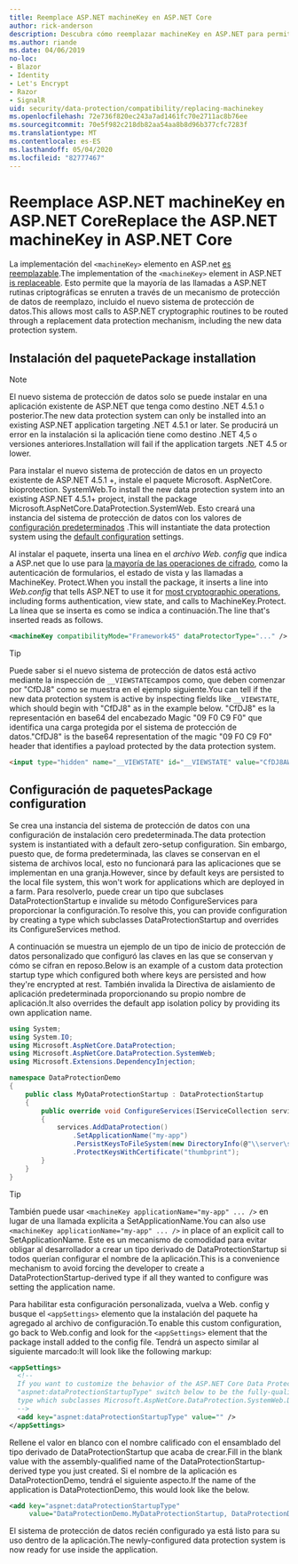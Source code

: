 ```yaml
---
title: Reemplace ASP.NET machineKey en ASP.NET Core
author: rick-anderson
description: Descubra cómo reemplazar machineKey en ASP.NET para permitir el uso de un sistema de protección de datos nuevo y más seguro.
ms.author: riande
ms.date: 04/06/2019
no-loc:
- Blazor
- Identity
- Let's Encrypt
- Razor
- SignalR
uid: security/data-protection/compatibility/replacing-machinekey
ms.openlocfilehash: 72e736f820ec243a7ad1461fc70e2711ac8b76ee
ms.sourcegitcommit: 70e5f982c218db82aa54aa8b8d96b377cfc7283f
ms.translationtype: MT
ms.contentlocale: es-ES
ms.lasthandoff: 05/04/2020
ms.locfileid: "82777467"
---
```

# <a name="replace-the-aspnet-machinekey-in-aspnet-core"></a><span data-ttu-id="ead97-103">Reemplace ASP.NET machineKey en ASP.NET Core</span><span class="sxs-lookup"><span data-stu-id="ead97-103">Replace the ASP.NET machineKey in ASP.NET Core</span></span>

<a name="compatibility-replacing-machinekey"></a>

<span data-ttu-id="ead97-104">La implementación del `<machineKey>` elemento en ASP.net [es reemplazable](https://blogs.msdn.microsoft.com/webdev/2012/10/23/cryptographic-improvements-in-asp-net-4-5-pt-2/).</span><span class="sxs-lookup"><span data-stu-id="ead97-104">The implementation of the `<machineKey>` element in ASP.NET [is replaceable](https://blogs.msdn.microsoft.com/webdev/2012/10/23/cryptographic-improvements-in-asp-net-4-5-pt-2/).</span></span> <span data-ttu-id="ead97-105">Esto permite que la mayoría de las llamadas a ASP.NET rutinas criptográficas se enruten a través de un mecanismo de protección de datos de reemplazo, incluido el nuevo sistema de protección de datos.</span><span class="sxs-lookup"><span data-stu-id="ead97-105">This allows most calls to ASP.NET cryptographic routines to be routed through a replacement data protection mechanism, including the new data protection system.</span></span>

## <a name="package-installation"></a><span data-ttu-id="ead97-106">Instalación del paquete</span><span class="sxs-lookup"><span data-stu-id="ead97-106">Package installation</span></span>

> [!NOTE]
> <span data-ttu-id="ead97-107">El nuevo sistema de protección de datos solo se puede instalar en una aplicación existente de ASP.NET que tenga como destino .NET 4.5.1 o posterior.</span><span class="sxs-lookup"><span data-stu-id="ead97-107">The new data protection system can only be installed into an existing ASP.NET application targeting .NET 4.5.1 or later.</span></span> <span data-ttu-id="ead97-108">Se producirá un error en la instalación si la aplicación tiene como destino .NET 4,5 o versiones anteriores.</span><span class="sxs-lookup"><span data-stu-id="ead97-108">Installation will fail if the application targets .NET 4.5 or lower.</span></span>

<span data-ttu-id="ead97-109">Para instalar el nuevo sistema de protección de datos en un proyecto existente de ASP.NET 4.5.1 +, instale el paquete Microsoft. AspNetCore. bioprotection. SystemWeb.</span><span class="sxs-lookup"><span data-stu-id="ead97-109">To install the new data protection system into an existing ASP.NET 4.5.1+ project, install the package Microsoft.AspNetCore.DataProtection.SystemWeb.</span></span> <span data-ttu-id="ead97-110">Esto creará una instancia del sistema de protección de datos con los valores de [configuración predeterminados](xref:security/data-protection/configuration/default-settings) .</span><span class="sxs-lookup"><span data-stu-id="ead97-110">This will instantiate the data protection system using the [default configuration](xref:security/data-protection/configuration/default-settings) settings.</span></span>

<span data-ttu-id="ead97-111">Al instalar el paquete, inserta una línea en el *archivo Web. config* que indica a ASP.net que lo use para [la mayoría de las operaciones de cifrado](https://blogs.msdn.microsoft.com/webdev/2012/10/23/cryptographic-improvements-in-asp-net-4-5-pt-2/), como la autenticación de formularios, el estado de vista y las llamadas a MachineKey. Protect.</span><span class="sxs-lookup"><span data-stu-id="ead97-111">When you install the package, it inserts a line into *Web.config* that tells ASP.NET to use it for [most cryptographic operations](https://blogs.msdn.microsoft.com/webdev/2012/10/23/cryptographic-improvements-in-asp-net-4-5-pt-2/), including forms authentication, view state, and calls to MachineKey.Protect.</span></span> <span data-ttu-id="ead97-112">La línea que se inserta es como se indica a continuación.</span><span class="sxs-lookup"><span data-stu-id="ead97-112">The line that's inserted reads as follows.</span></span>

```xml
<machineKey compatibilityMode="Framework45" dataProtectorType="..." />
```

>[!TIP]
> <span data-ttu-id="ead97-113">Puede saber si el nuevo sistema de protección de datos está activo mediante la inspección de `__VIEWSTATE`campos como, que deben comenzar por "CfDJ8" como se muestra en el ejemplo siguiente.</span><span class="sxs-lookup"><span data-stu-id="ead97-113">You can tell if the new data protection system is active by inspecting fields like `__VIEWSTATE`, which should begin with "CfDJ8" as in the example below.</span></span> <span data-ttu-id="ead97-114">"CfDJ8" es la representación en base64 del encabezado Magic "09 F0 C9 F0" que identifica una carga protegida por el sistema de protección de datos.</span><span class="sxs-lookup"><span data-stu-id="ead97-114">"CfDJ8" is the base64 representation of the magic "09 F0 C9 F0" header that identifies a payload protected by the data protection system.</span></span>

```html
<input type="hidden" name="__VIEWSTATE" id="__VIEWSTATE" value="CfDJ8AWPr2EQPTBGs3L2GCZOpk...">
```

## <a name="package-configuration"></a><span data-ttu-id="ead97-115">Configuración de paquetes</span><span class="sxs-lookup"><span data-stu-id="ead97-115">Package configuration</span></span>

<span data-ttu-id="ead97-116">Se crea una instancia del sistema de protección de datos con una configuración de instalación cero predeterminada.</span><span class="sxs-lookup"><span data-stu-id="ead97-116">The data protection system is instantiated with a default zero-setup configuration.</span></span> <span data-ttu-id="ead97-117">Sin embargo, puesto que, de forma predeterminada, las claves se conservan en el sistema de archivos local, esto no funcionará para las aplicaciones que se implementan en una granja.</span><span class="sxs-lookup"><span data-stu-id="ead97-117">However, since by default keys are persisted to the local file system, this won't work for applications which are deployed in a farm.</span></span> <span data-ttu-id="ead97-118">Para resolverlo, puede crear un tipo que subclases DataProtectionStartup e invalide su método ConfigureServices para proporcionar la configuración.</span><span class="sxs-lookup"><span data-stu-id="ead97-118">To resolve this, you can provide configuration by creating a type which subclasses DataProtectionStartup and overrides its ConfigureServices method.</span></span>

<span data-ttu-id="ead97-119">A continuación se muestra un ejemplo de un tipo de inicio de protección de datos personalizado que configuró las claves en las que se conservan y cómo se cifran en reposo.</span><span class="sxs-lookup"><span data-stu-id="ead97-119">Below is an example of a custom data protection startup type which configured both where keys are persisted and how they're encrypted at rest.</span></span> <span data-ttu-id="ead97-120">También invalida la Directiva de aislamiento de aplicación predeterminada proporcionando su propio nombre de aplicación.</span><span class="sxs-lookup"><span data-stu-id="ead97-120">It also overrides the default app isolation policy by providing its own application name.</span></span>

```csharp
using System;
using System.IO;
using Microsoft.AspNetCore.DataProtection;
using Microsoft.AspNetCore.DataProtection.SystemWeb;
using Microsoft.Extensions.DependencyInjection;

namespace DataProtectionDemo
{
    public class MyDataProtectionStartup : DataProtectionStartup
    {
        public override void ConfigureServices(IServiceCollection services)
        {
            services.AddDataProtection()
                .SetApplicationName("my-app")
                .PersistKeysToFileSystem(new DirectoryInfo(@"\\server\share\myapp-keys\"))
                .ProtectKeysWithCertificate("thumbprint");
        }
    }
}
```

>[!TIP]
> <span data-ttu-id="ead97-121">También puede usar `<machineKey applicationName="my-app" ... />` en lugar de una llamada explícita a SetApplicationName.</span><span class="sxs-lookup"><span data-stu-id="ead97-121">You can also use `<machineKey applicationName="my-app" ... />` in place of an explicit call to SetApplicationName.</span></span> <span data-ttu-id="ead97-122">Este es un mecanismo de comodidad para evitar obligar al desarrollador a crear un tipo derivado de DataProtectionStartup si todos querían configurar el nombre de la aplicación.</span><span class="sxs-lookup"><span data-stu-id="ead97-122">This is a convenience mechanism to avoid forcing the developer to create a DataProtectionStartup-derived type if all they wanted to configure was setting the application name.</span></span>

<span data-ttu-id="ead97-123">Para habilitar esta configuración personalizada, vuelva a Web. config y busque el `<appSettings>` elemento que la instalación del paquete ha agregado al archivo de configuración.</span><span class="sxs-lookup"><span data-stu-id="ead97-123">To enable this custom configuration, go back to Web.config and look for the `<appSettings>` element that the package install added to the config file.</span></span> <span data-ttu-id="ead97-124">Tendrá un aspecto similar al siguiente marcado:</span><span class="sxs-lookup"><span data-stu-id="ead97-124">It will look like the following markup:</span></span>

```xml
<appSettings>
  <!--
  If you want to customize the behavior of the ASP.NET Core Data Protection stack, set the
  "aspnet:dataProtectionStartupType" switch below to be the fully-qualified name of a
  type which subclasses Microsoft.AspNetCore.DataProtection.SystemWeb.DataProtectionStartup.
  -->
  <add key="aspnet:dataProtectionStartupType" value="" />
</appSettings>
```

<span data-ttu-id="ead97-125">Rellene el valor en blanco con el nombre calificado con el ensamblado del tipo derivado de DataProtectionStartup que acaba de crear.</span><span class="sxs-lookup"><span data-stu-id="ead97-125">Fill in the blank value with the assembly-qualified name of the DataProtectionStartup-derived type you just created.</span></span> <span data-ttu-id="ead97-126">Si el nombre de la aplicación es DataProtectionDemo, tendrá el siguiente aspecto.</span><span class="sxs-lookup"><span data-stu-id="ead97-126">If the name of the application is DataProtectionDemo, this would look like the below.</span></span>

```xml
<add key="aspnet:dataProtectionStartupType"
     value="DataProtectionDemo.MyDataProtectionStartup, DataProtectionDemo" />
```

<span data-ttu-id="ead97-127">El sistema de protección de datos recién configurado ya está listo para su uso dentro de la aplicación.</span><span class="sxs-lookup"><span data-stu-id="ead97-127">The newly-configured data protection system is now ready for use inside the application.</span></span>
